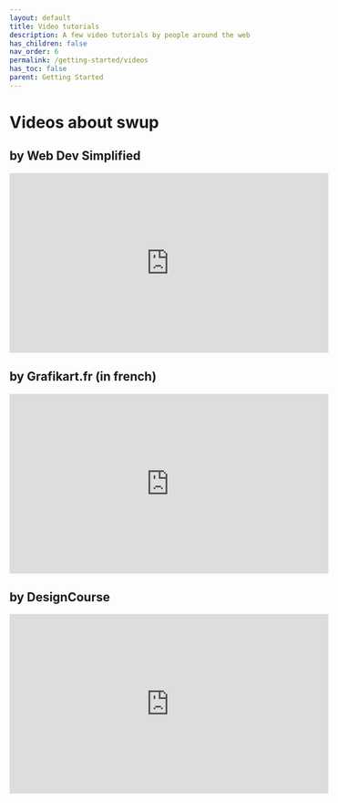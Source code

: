 ```yaml
---
layout: default
title: Video tutorials
description: A few video tutorials by people around the web
has_children: false
nav_order: 6
permalink: /getting-started/videos
has_toc: false
parent: Getting Started
---
```


# Videos about swup

## by Web Dev Simplified
<div class="iframe"><iframe width="560" height="315" src="https://www.youtube.com/embed/eVwH3VL1EsA" frameborder="0" allow="accelerometer; autoplay; encrypted-media; gyroscope; picture-in-picture" allowfullscreen></iframe></div>

## by Grafikart.fr (in french)
<div class="iframe"><iframe width="560" height="315" src="https://www.youtube.com/embed/sNCgfwQJdTM" frameborder="0" allow="accelerometer; autoplay; encrypted-media; gyroscope; picture-in-picture" allowfullscreen></iframe></div>

## by DesignCourse
<div class="iframe"><iframe width="560" height="315" src="https://www.youtube.com/embed/mWeYMyN5-oo" frameborder="0" allow="accelerometer; autoplay; encrypted-media; gyroscope; picture-in-picture" allowfullscreen></iframe></div>

